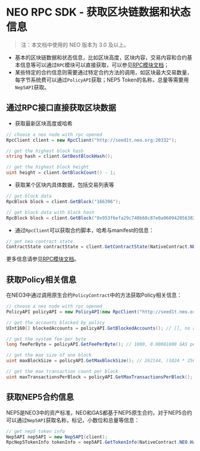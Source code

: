 # NEO RPC SDK - 获取区块链数据和状态信息

> 注：本文档中使用的 NEO 版本为 3.0 及以上。

- 基本的区块链数据和状态信息，比如区块高度，区块内容，交易内容和合约基本信息等可以通过`RPC`模块可以直接获取，可以参见[RPC模块文档](RPC_zh.md)；
- 某些特定的合约信息则需要通过特定合约方法的调用，如区块最大交易数量，每字节系统费可以通过`PolicyAPI`获取；NEP5 Token的名称，总量等需要用`Nep5API`获取。


## 通过RPC接口直接获取区块数据

- 获取最新区块高度或哈希

```c#
// choose a neo node with rpc opened
RpcClient client = new RpcClient("http://seed1t.neo.org:20332");

// get the highest block hash
string hash = client.GetBestBlockHash();

// get the highest block height
uint height = client.GetBlockCount() - 1;
```

- 获取某个区块内具体数据，包括交易列表等

```c#
// get block data
RpcBlock block = client.GetBlock("166396");

// get block data with block hash
RpcBlock block = client.GetBlock("0x953f6efa29c740b68c87e0a060942056382a6912a0ddeddc2f6641acb92d9700");
```

- 通过`RpcClient`可以获取合约脚本，哈希与manifest的信息：

```c#
// get neo contract state
ContractState contractState = client.GetContractState(NativeContract.NEO.Hash.ToString());
```

更多信息请参见[RPC模块文档](RPC_zh.md)。

## 获取Policy相关信息

在NEO3中通过调用原生合约`PolicyContract`中的方法获取Policy相关信息：

```c#
// choose a neo node with rpc opened
PolicyAPI policyAPI = new PolicyAPI(new RpcClient("http://seed1t.neo.org:20332"));

// get the accounts blocked by policy
UInt160[] blockedAccounts = policyAPI.GetBlockedAccounts(); // [], no account is blocked by now

// get the system fee per byte
long feePerByte = policyAPI.GetFeePerByte(); // 1000, 0.00001000 GAS per byte

// get the max size of one block
uint maxBlockSize = policyAPI.GetMaxBlockSize(); // 262144, (1024 * 256) bytes one block

// get the max transaction count per block
uint maxTransactionsPerBlock = policyAPI.GetMaxTransactionsPerBlock(); // 512, max 512 transactions one block
```

## 获取NEP5合约信息

NEP5是NEO3中的资产标准，NEO和GAS都基于NEP5原生合约，对于NEP5合约可以通过`Nep5API`获取名称，标记，小数位和总量等信息：

```c#
// get nep5 token info
Nep5API nep5API = new Nep5API(client);
RpcNep5TokenInfo tokenInfo = nep5API.GetTokenInfo(NativeContract.NEO.Hash);
```

